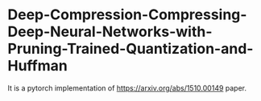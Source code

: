 # Deep-Compression-Compressing-Deep-Neural-Networks-with-Pruning-Trained-Quantization-and-Huffman

It is a pytorch implementation of https://arxiv.org/abs/1510.00149 paper.

